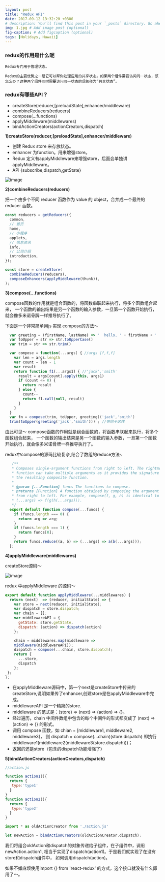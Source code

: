 ```yaml
---
layout: post
title: "Redux API"
date: 2017-09-12 13:32:20 +0300
# description: You’ll find this post in your `_posts` directory. Go ahead and edit it and re-build the site to see your changes. # Add post description (optional)
img: 1.jpg # Add image post (optional)
fig-caption: # Add figcaption (optional)
tags: [Holidays, Hawaii]
---
```


### redux的作用是什么呢
    Redux专门用于管理状态。

    Redux的主要优势之一是它可以帮你处理应用的共享状态。如果两个组件需要访问同一状态，该怎么办？这种两个组件同时需要访问同一状态的现象称为“共享状态”。

### redux有哪些API？

  * createStore(reducer,[preloadState],enhancer/middleware)
  * combineReducers(reducers)
  * compose(...functions)
  * applyMiddleware(middlewares)
  * bindActionCreators(actionCreators,dispatch)

  **1)createStore(reducer,[preloadState],enhancer/middleware)**
  * 创建 Redux store 来存放状态。
  * enhancer 为function。用来增强store。
  * Redux 定义有applyMiddleware来增强store，后面会单独讲applyMiddleware。
  * API {subscribe,dispatch,getState}

![image]({{site.baseurl}}/assets/img/re-1.png)



  **2)combineReducers(reducers)**

  把一个由多个不同 reducer 函数作为 value 的 object，合并成一个最终的 reducer 函数。


```js
const reducers = getReducers({
  common,
  // 首页
  home,
  // 小程序
  applets,
  // 信息资讯
  info,
  // 公司介绍
  introduction,
});

const store = createStore(
  combineReducers(reducers),
  composeEnhancers(applyMiddleware(thunk)),
);
```



  **3)compose(...functions)**

  compose函数的作用就是组合函数的，将函数串联起来执行，将多个函数组合起来，
  一个函数的输出结果是另一个函数的输入参数，一旦第一个函数开始执行，就会像多米诺骨牌一样推导执行了。

  下面是一个非常简单用js 实现 compose的方法～

```js
  var greeting = (firstName, lastName) => '  hello, ' + firstName + ' ' + lastName
  var toUpper = str => str.toUpperCase()
  var trim = str => str.trim()

  var compose = function(...args) { //args [f,f,f]
    var len = args.length
    var count = len - 1
    var result
    return function f1(...args1) { //'jack','smith'
      result = args[count].apply(this, args1)
      if (count <= 0) {
        return result
      } else {
        count--
        return f1.call(null, result)
      }
    }
  }
  var fn = compose(trim, toUpper, greeting)('jack','smith')
  trim(toUpper(greeting('jack','smith'))) ; //等同于这样
```

  由此可见～ compose函数的作用就是组合函数的，将函数串联起来执行，将多个函数组合起来，
  一个函数的输出结果是另一个函数的输入参数，一旦第一个函数开始执行，就会像多米诺骨牌一样推导执行了。

  redux中compose的源码比较复杂,结合了数组的reduce方法~

```js
   /**
   * Composes single-argument functions from right to left. The rightmost
   * function can take multiple arguments as it provides the signature for
   * the resulting composite function.
   *
   * @param {...Function} funcs The functions to compose.
   * @returns {Function} A function obtained by composing the argument functions
   * from right to left. For example, compose(f, g, h) is identical to doing
   * (...args) => f(g(h(...args))).
   */
  export default function compose(...funcs) {
    if (funcs.length === 0) {
      return arg => arg;
    }
    if (funcs.length === 1) {
      return funcs[0];
    }
    return funcs.reduce((a, b) => (...args) => a(b(...args)));
  };
```


  **4)applyMiddleware(middlewares)**

  createStore源码～

![image]({{site.baseurl}}/assets/img/re-2.png)

  redux 中applyMiddleware 的源码～
```js
export default function applyMiddleware(...middlewares) {
  return (next)  => (reducer, initialState) => {
    var store = next(reducer, initialState);
    var dispatch = store.dispatch;
    var chain = [];
    var middlewareAPI = {
      getState: store.getState,
      dispatch: (action) => dispatch(action)
    };

    chain = middlewares.map(middleware =>
    middleware(middlewareAPI));
    dispatch = compose(...chain, store.dispatch);
    return {
      ...store,
      dispatch
    };
 };
};
```

  * 在applyMiddleware源码中，第一个next是createStore中传来的createStore,说明如果传了enhancer,创建store是在applyMiddleware中完成。
  * middlewareAPI 是一个精简的store.
  * middleware 的范式是：(store) => (next) => (action) => {}。
  * 经过遍历，chain 中间件数组中包含的每个中间件的形式都变成了 (next) => (action) => {} 的形式。
  * 调用 compose 函数，如 chian = [middleware1, middleware2, middleware3]，
    则 dispatch = compose(...chain)(store.dispatch)
    即执行 middleware1(middleware2(middleware3(store.dispatch)))；
  * 返回的还是store（包含的dispatch功能增强了）


   **5)bindActionCreators(actionCreators,dispatch)**

```js
//action.js

function action1(){
  return {
   type:'type1'
  }
}
function action2(){
  return {
   type:'type2'
  }
}

import * as oldActionCreator from './action.js'

let newAction = bindActionCreators(oldActionCreator,dispatch);
```

  我们将组合oldAction和dispatch的对象传递给子组件，在子组件中，调用newAction.action1,
  相当于实现了dispatch(action1)。于是我们就实现了在没有store和dispatch组件中，
  如何调用dispatch(action)。

  如果不嫌麻烦使用import {} from 'react-redux' 的方式，这个接口就没有什么卵用了～。
